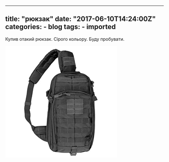 
---
title: "рюкзак"
date: "2017-06-10T14:24:00Z"
categories:
    - blog
tags:
    - imported
---


Купив отакий рюкзак. Сірого кольору. Буду пробувати.


  
  


[![](thumb_00.jpg)](thumb_00.jpg)


  

